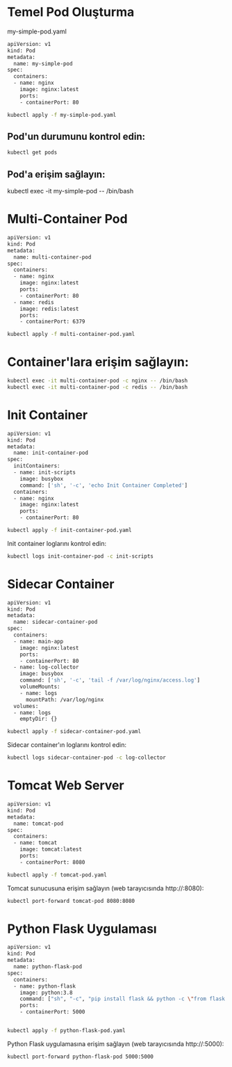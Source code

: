 # Temel Pod Oluşturma
my-simple-pod.yaml
```bash 
apiVersion: v1
kind: Pod
metadata:
  name: my-simple-pod
spec:
  containers:
  - name: nginx
    image: nginx:latest
    ports:
    - containerPort: 80
```
```bash 
kubectl apply -f my-simple-pod.yaml
```
## Pod'un durumunu kontrol edin:
```bash 
kubectl get pods
```
## Pod'a erişim sağlayın:

kubectl exec -it my-simple-pod -- /bin/bash

# Multi-Container Pod
```bash 
apiVersion: v1
kind: Pod
metadata:
  name: multi-container-pod
spec:
  containers:
  - name: nginx
    image: nginx:latest
    ports:
    - containerPort: 80
  - name: redis
    image: redis:latest
    ports:
    - containerPort: 6379

```
```bash 
kubectl apply -f multi-container-pod.yaml
```
# Container'lara erişim sağlayın:

```bash 
kubectl exec -it multi-container-pod -c nginx -- /bin/bash
kubectl exec -it multi-container-pod -c redis -- /bin/bash
```

# Init Container

```bash 
apiVersion: v1
kind: Pod
metadata:
  name: init-container-pod
spec:
  initContainers:
  - name: init-scripts
    image: busybox
    command: ['sh', '-c', 'echo Init Container Completed']
  containers:
  - name: nginx
    image: nginx:latest
    ports:
    - containerPort: 80
```
```bash 
kubectl apply -f init-container-pod.yaml
```
Init container loglarını kontrol edin:
```bash 
kubectl logs init-container-pod -c init-scripts
```
# Sidecar Container
```bash 
apiVersion: v1
kind: Pod
metadata:
  name: sidecar-container-pod
spec:
  containers:
  - name: main-app
    image: nginx:latest
    ports:
    - containerPort: 80
  - name: log-collector
    image: busybox
    command: ['sh', '-c', 'tail -f /var/log/nginx/access.log']
    volumeMounts:
    - name: logs
      mountPath: /var/log/nginx
  volumes:
  - name: logs
    emptyDir: {}
```
```bash 
kubectl apply -f sidecar-container-pod.yaml
```
Sidecar container'ın loglarını kontrol edin:
```bash 
kubectl logs sidecar-container-pod -c log-collector
```
# Tomcat Web Server
```bash 
apiVersion: v1
kind: Pod
metadata:
  name: tomcat-pod
spec:
  containers:
  - name: tomcat
    image: tomcat:latest
    ports:
    - containerPort: 8080
```
```bash 
kubectl apply -f tomcat-pod.yaml
```
Tomcat sunucusuna erişim sağlayın (web tarayıcısında http://<kube-ip>:8080):
```bash 
kubectl port-forward tomcat-pod 8080:8080
```

# Python Flask Uygulaması
```bash 
apiVersion: v1
kind: Pod
metadata:
  name: python-flask-pod
spec:
  containers:
  - name: python-flask
    image: python:3.8
    command: ["sh", "-c", "pip install flask && python -c \"from flask import Flask; app = Flask(__name__); @app.route('/') def hello(): return 'Hello World!'; app.run(host='0.0.0.0', port=5000)\""]
    ports:
    - containerPort: 5000
```
```bash  

kubectl apply -f python-flask-pod.yaml
```
Python Flask uygulamasına erişim sağlayın (web tarayıcısında http://<kube-ip>:5000):

```bash 
kubectl port-forward python-flask-pod 5000:5000
```